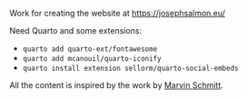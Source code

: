 Work for creating the website at https://josephsalmon.eu/

Need Quarto and some extensions:

- `quarto add quarto-ext/fontawesome`
- `quarto add mcanouil/quarto-iconify`
- `quarto install extension sellorm/quarto-social-embeds`


All the content is inspired by the work by [Marvin Schmitt](https://www.marvinschmitt.com/).
